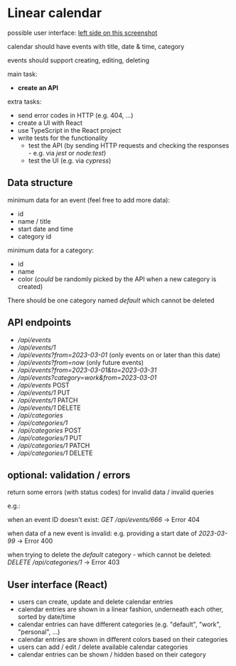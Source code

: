 # Linear calendar

possible user interface: [left side on this screenshot](https://images.idgesg.net/images/article/2020/05/01-android-calendar-apps-google-calendar-100840921-large.jpg)

calendar should have events with title, date & time, category

events should support creating, editing, deleting

main task:

- **create an API**

extra tasks:

- send error codes in HTTP (e.g. 404, ...)
- create a UI with React
- use TypeScript in the React project
- write tests for the functionality
  - test the API (by sending HTTP requests and checking the responses - e.g. via _jest_ or _node:test_)
  - test the UI (e.g. via _cypress_)

## Data structure

minimum data for an event (feel free to add more data):

- id
- name / title
- start date and time
- category id

minimum data for a category:

- id
- name
- color (_could_ be randomly picked by the API when a new category is created)

There should be one category named _default_ which cannot be deleted

## API endpoints

- _/api/events_
- _/api/events/1_
- _/api/events?from=2023-03-01_ (only events on or later than this date)
- _/api/events?from=now_ (only future events)
- _/api/events?from=2023-03-01&to=2023-03-31_
- _/api/events?category=work&from=2023-03-01_
- _/api/events_ POST
- _/api/events/1_ PUT
- _/api/events/1_ PATCH
- _/api/events/1_ DELETE
- _/api/categories_
- _/api/categories/1_
- _/api/categories_ POST
- _/api/categories/1_ PUT
- _/api/categories/1_ PATCH
- _/api/categories/1_ DELETE

## optional: validation / errors

return some errors (with status codes) for invalid data / invalid queries

e.g.:

when an event ID doesn't exist: _GET /api/events/666_ -> Error 404

when data of a new event is invalid: e.g. providing a start date of _2023-03-99_ -> Error 400

when trying to delete the _default_ category - which cannot be deleted: _DELETE /api/categories/1_ -> Error 403

## User interface (React)

- users can create, update and delete calendar entries
- calendar entries are shown in a linear fashion, underneath each other, sorted by date/time
- calendar entries can have different categories (e.g. "default", "work", "personal", ...)
- calendar entries are shown in different colors based on their categories
- users can add / edit / delete available calendar categories
- calendar entries can be shown / hidden based on their category
